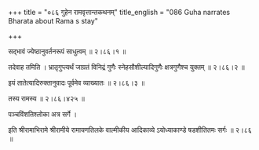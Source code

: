 +++
title = "०८६ गुहेन रामवृत्तान्तकथनम्"
title_english = "086 Guha narrates Bharata about Rama s stay"

+++


सद्भावं ज्येष्ठानुवर्तनरूपं साधुत्वम्  ॥  २।८६।१  ॥   

  

तदेवाह तमिति । भ्रातृगुप्त्यर्थं जाग्रतं विनिद्रं गुणैः
स्नेहसौशील्यादिगुणैः क्षत्रगुणैश्च युक्तम्  ॥  २।८६।२  ॥   

  

इयं तातेत्यादिरुक्तानुवादः पूर्वमेव व्याख्यातः  ॥  २।८६।३  ॥   

  

तस्य रामस्य  ॥  २।८६।४२५  ॥   

  

पञ्चविंशतिश्लोका अत्र सर्गे ।  

इति श्रीरामाभिरामे श्रीरामीये रामायणतिलके वाल्मीकीय आदिकाव्ये
ऽयोध्याकाण्डे षडशीतितमः सर्गः  ॥  २।८६  ॥   

  

  


